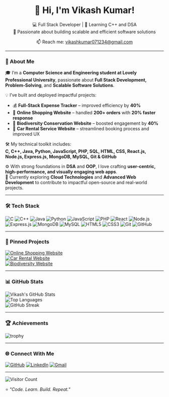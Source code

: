 <div align="center">

# 👋 Hi, I'm Vikash Kumar!

💻 Full Stack Developer | 🌱 Learning C++ and DSA  
🚀 Passionate about building scalable and efficient software solutions

📫 Reach me: [vikashkumar071234@gmail.com](mailto:vsk17369@gmail.com)

</div>

---

### 🧠 About Me
🎓 I’m a **Computer Science and Engineering student at Lovely Professional University**, passionate about **Full Stack Development, Problem-Solving**, and **Scalable Software Solutions**.

💡 I’ve built and deployed impactful projects:
- 💰 **Full-Stack Expense Tracker** – improved efficiency by **40%**
- 🛒 **Online Shopping Website** – handled **200+ orders** with **20% faster response**
- 🌿 **Biodiversity Conservation Website** – boosted engagement by **40%**
- 🚗 **Car Rental Service Website** – streamlined booking process and improved UX

🛠️ My technical toolkit includes:  
**C, C++, Java, Python, JavaScript, PHP, SQL, HTML, CSS, React.js, Node.js, Express.js, MongoDB, MySQL, Git & GitHub**

⚙️ With strong foundations in **DSA** and **OOP**, I love crafting **user-centric, high-performance, and visually engaging web apps**.  
🌱 Currently exploring **Cloud Technologies** and **Advanced Web Development** to contribute to impactful open-source and real-world projects.

---

### 🛠️ Tech Stack

![C](https://img.shields.io/badge/C-00599C?style=for-the-badge&logo=c&logoColor=white)
![C++](https://img.shields.io/badge/C++-00599C?style=for-the-badge&logo=c%2B%2B&logoColor=white)
![Java](https://img.shields.io/badge/Java-ED8B00?style=for-the-badge&logo=openjdk&logoColor=white)
![Python](https://img.shields.io/badge/Python-3776AB?style=for-the-badge&logo=python&logoColor=white)
![JavaScript](https://img.shields.io/badge/JavaScript-F7DF1E?style=for-the-badge&logo=javascript&logoColor=black)
![PHP](https://img.shields.io/badge/PHP-777BB4?style=for-the-badge&logo=php&logoColor=white)
![React](https://img.shields.io/badge/React-20232A?style=for-the-badge&logo=react&logoColor=61DAFB)
![Node.js](https://img.shields.io/badge/Node.js-43853D?style=for-the-badge&logo=node.js&logoColor=white)
![Express.js](https://img.shields.io/badge/Express.js-404D59?style=for-the-badge)
![MongoDB](https://img.shields.io/badge/MongoDB-4EA94B?style=for-the-badge&logo=mongodb&logoColor=white)
![MySQL](https://img.shields.io/badge/MySQL-005C84?style=for-the-badge&logo=mysql&logoColor=white)
![HTML5](https://img.shields.io/badge/HTML5-E34F26?style=for-the-badge&logo=html5&logoColor=white)
![CSS3](https://img.shields.io/badge/CSS3-1572B6?style=for-the-badge&logo=css3&logoColor=white)
![Git](https://img.shields.io/badge/Git-F05032?style=for-the-badge&logo=git&logoColor=white)
![GitHub](https://img.shields.io/badge/GitHub-181717?style=for-the-badge&logo=github)

---

### 📌 Pinned Projects

[![Online Shopping Website](https://github-readme-stats.vercel.app/api/pin/?username=Vikashkumar071234&repo=online-shopping&theme=radical)](https://github.com/Vikashkumar071234/online-shopping)  
[![Car Rental Website](https://github-readme-stats.vercel.app/api/pin/?username=Vikashkumar071234&repo=car-rental-service-&theme=radical)](https://github.com/Vikashkumar071234/car-rental-service-)  
[![Biodiversity Website](https://github-readme-stats.vercel.app/api/pin/?username=Vikashkumar071234&repo=vk_biodiversity&theme=radical)](https://github.com/Vikashkumar071234/vk_biodiversity)

---

### 📊 GitHub Stats

![Vikash's GitHub Stats](https://github-readme-stats.vercel.app/api?username=Vikashkumar071234&show_icons=true&theme=radical)  
![Top Languages](https://github-readme-stats.vercel.app/api/top-langs/?username=Vikashkumar071234&layout=compact&theme=radical)  
![GitHub Streak](https://github-readme-streak-stats.herokuapp.com/?user=Vikashkumar071234&theme=radical)

---

### 🏆 Achievements

![trophy](https://github-profile-trophy.vercel.app/?username=Vikashkumar071234&theme=radical&margin-w=10&margin-h=10)

---

### 🌐 Connect With Me

[![GitHub](https://img.shields.io/badge/GitHub-181717?style=for-the-badge&logo=github)](https://github.com/Vikashkumar071234)
[![LinkedIn](https://img.shields.io/badge/LinkedIn-0A66C2?style=for-the-badge&logo=linkedin&logoColor=white)](https://linkedin.com)
[![Gmail](https://img.shields.io/badge/Gmail-D14836?style=for-the-badge&logo=gmail&logoColor=white)](mailto:vikashkumar071234@gmail.com)

---

![Visitor Count](https://profile-counter.glitch.me/Vikashkumar071234/count.svg)

⭐ *"Code. Learn. Build. Repeat."*
